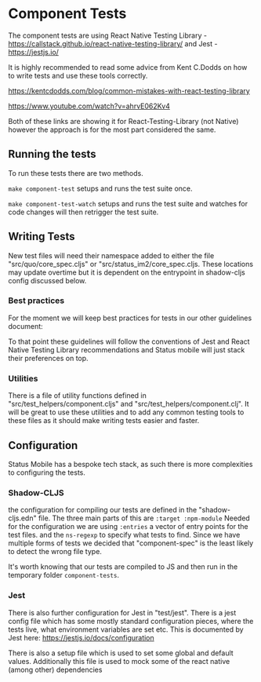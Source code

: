 # Component Tests

The component tests are using React Native Testing Library - https://callstack.github.io/react-native-testing-library/
and Jest - https://jestjs.io/


It is highly recommended to read some advice from Kent C.Dodds on how to write tests and use these tools correctly.


https://kentcdodds.com/blog/common-mistakes-with-react-testing-library

https://www.youtube.com/watch?v=ahrvE062Kv4

Both of these links are showing it for React-Testing-Library (not Native) however the approach is for the most part considered the same.

## Running the tests
To run these tests there are two methods.

`make component-test` 
setups and runs the test suite once.

`make component-test-watch` 
setups and runs the test suite and watches for code changes will then retrigger the test suite.

## Writing Tests
New test files will need their namespace added to either the file "src/quo/core_spec.cljs" or "src/status_im2/core_spec.cljs. These locations may update overtime but it is dependent on the entrypoint in shadow-cljs config discussed below.


### Best practices
For the moment we will keep best practices for tests in our other guidelines document:

To that point these guidelines will follow the conventions of Jest and React Native Testing Library recommendations and Status mobile will just stack their preferences on top.

### Utilities
There is a file of utility functions defined in "src/test_helpers/component.cljs" and "src/test_helpers/component.clj". It will be great to use these utilities and to add any common testing tools to these files as it should make writing tests easier and faster.


## Configuration
Status Mobile has a bespoke tech stack, as such there is more complexities to configuring the tests.

### Shadow-CLJS 
the configuration for compiling our tests are defined in the "shadow-cljs.edn" file.
The three main parts of this are
`:target :npm-module`
Needed for the configuration we are using
`:entries`
a vector of entry points for the test files.
and the `ns-regexp` to specify what tests to find. Since we have multiple forms of tests we decided that "component-spec" is the least likely to detect the wrong file type.

It's worth knowing that our tests are compiled to JS and then run in the temporary folder `component-tests`. 

### Jest
There is also further configuration for Jest in "test/jest". There is a jest config file which has some mostly standard configuration pieces, where the tests live, what environment variables are set etc. This is documented by Jest here: https://jestjs.io/docs/configuration

There is also a setup file which is used to set some global and default values. Additionally this file is used to mock some of the react native (among other) dependencies 
